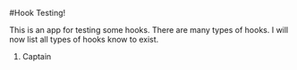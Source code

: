 #Hook Testing!

This is an app for testing some hooks.  There are many types of hooks.  I will now list all types of hooks know to exist.

1. Captain
